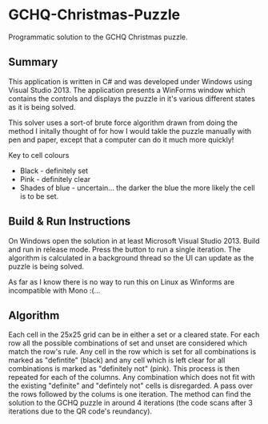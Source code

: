 # GCHQ-Christmas-Puzzle
Programmatic solution to the GCHQ Christmas puzzle.

Summary
-------------------------------
This application is written in C# and was developed under Windows using Visual Studio 2013. The application presents a WinForms window which contains the controls and displays the puzzle in it's various different states as it is being solved.

This solver uses a sort-of brute force algorithm drawn from doing the method I initally thought of for how I would takle the puzzle manually with pen and paper, except that a computer can do it much more quickly!

Key to cell colours
 -  Black - definitely set
 -  Pink - definitely clear
 -  Shades of blue - uncertain... the darker the blue the more likely the cell is to be set.

Build & Run Instructions
-----------------------------
On Windows open the solution in at least Microsoft Visual Studio 2013. Build and run in release mode. Press the button to run a single iteration. The algorithm is calculated in a background thread so the UI can update as the puzzle is being solved.

As far as I know there is no way to run this on Linux as Winforms are incompatible with Mono :(...

Algorithm
----------------------------
Each cell in the 25x25 grid can be in either a set or a cleared state. For each row all the possible combinations of set and unset are considered which match the row's rule. Any cell in the row which is set for all combinations is marked as "defintite" (black) and any cell which is left clear for all combinations is marked as "definitely not" (pink). This process is then repeated for each of the columns. Any combination which does not fit with the existing "definite" and "defintely not" cells is disregarded. A pass over the rows followed by the colums is one iteration. The method can find the solution to the GCHQ puzzle in around 4 iterations (the code scans after 3 iterations due to the QR code's reundancy).
